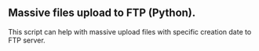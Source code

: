 
Massive files upload to FTP (Python).
-------------------------------------
This script can help with massive upload files with specific creation date to FTP server. 
